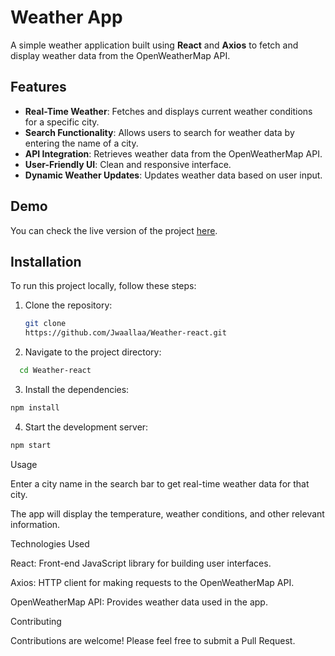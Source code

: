 # Weather App

A simple weather application built using **React** and **Axios** to fetch and display weather data from the OpenWeatherMap API.

## Features

- **Real-Time Weather**: Fetches and displays current weather conditions for a specific city.
- **Search Functionality**: Allows users to search for weather data by entering the name of a city.
- **API Integration**: Retrieves weather data from the OpenWeatherMap API.
- **User-Friendly UI**: Clean and responsive interface.
- **Dynamic Weather Updates**: Updates weather data based on user input.

## Demo

You can check the live version of the project [here](https://github.com/Jwaallaa/Weather-react).

## Installation

To run this project locally, follow these steps:

1. Clone the repository:
   ```bash
   git clone
   https://github.com/Jwaallaa/Weather-react.git
   
2. Navigate to the project directory:
```bash
  cd Weather-react
```
3. Install the dependencies:
```bash
npm install
```

4. Start the development server:
```bash
npm start
```


Usage

Enter a city name in the search bar to get real-time weather data for that city.

The app will display the temperature, weather conditions, and other relevant information.


Technologies Used

React: Front-end JavaScript library for building user interfaces.

Axios: HTTP client for making requests to the OpenWeatherMap API.

OpenWeatherMap API: Provides weather data used in the app.


Contributing

Contributions are welcome! Please feel free to submit a Pull Request.
